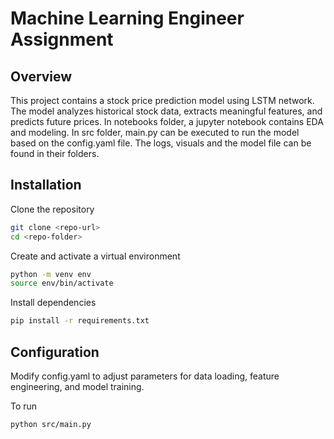 # Machine Learning Engineer Assignment

## Overview

This project contains a stock price prediction model using LSTM network. The model analyzes historical stock data, extracts meaningful features, and predicts future prices. In notebooks folder, a jupyter notebook contains EDA and modeling. In src folder, main.py can be executed to run the model based on the config.yaml file. The logs, visuals and the model file can be found in their folders.

## Installation

Clone the repository
```bash
git clone <repo-url>
cd <repo-folder>
```
Create and activate a virtual environment
```bash
python -m venv env
source env/bin/activate
```

Install dependencies
```bash
pip install -r requirements.txt
```

## Configuration 

Modify config.yaml to adjust parameters for data loading, feature engineering, and model training.

To run

```bash
python src/main.py
```



